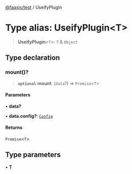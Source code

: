 [@faasjs/test](../README.md) / UseifyPlugin

# Type alias: UseifyPlugin\<T\>

> **UseifyPlugin**\<`T`\>: `T` & `Object`

## Type declaration

### mount()?

> **`optional`** **mount**: (`data`?) => `Promise`\<`T`\>

#### Parameters

• **data?**

• **data\.config?**: [`Config`](Config.md)

#### Returns

`Promise`\<`T`\>

## Type parameters

• **T**
